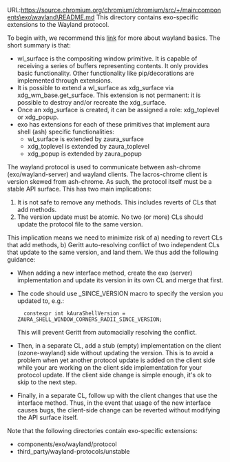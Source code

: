 URL:https://source.chromium.org/chromium/chromium/src/+/main:components\exo\wayland\README.md
This directory contains exo-specific extensions to the Wayland protocol.

To begin with, we recommend this
[link](https://wayland-book.com/xdg-shell-basics/xdg-surface.html) for more
about wayland basics. The short summary is that:

* wl_surface is the compositing window primitive. It is capable of receiving a
  series of buffers representing contents. It only provides basic functionality.
  Other functionality like pip/decorations are implemented through extensions.
* It is possible to extend a wl_surface as xdg_surface via
  xdg_wm_base.get_surface. This extension is not permanent: it is possible to
  destroy and/or recreate the xdg_surface.
* Once an xdg_surface is created, it can be assigned a role: xdg_toplevel or
  xdg_popup.
* exo has extensions for each of these primitives that implement aura shell
  (ash) specific functionalities:
  * wl_surface is extended by zaura_surface
  * xdg_toplevel is extended by zaura_toplevel
  * xdg_popup is extended by zaura_popup

The wayland protocol is used to communicate between ash-chrome
(exo/wayland-server) and wayland clients. The lacros-chrome client is version
skewed from ash-chrome. As such, the protocol itself must be a stable API
surface. This has two main implications:

1. It is not safe to remove any methods. This includes reverts of CLs that add
  methods.
2. The version update must be atomic. No two (or more) CLs should update the
  protocol file to the same version.

This implication means we need to minimize risk of a) needing to revert CLs that
add methods, b) Geritt auto-resolving conflict of two independent CLs that
update to the same version, and land them.  We thus add the following guidance:

* When adding a new interface method, create the exo (server) implementation
  and update its version in its own CL and merge that first.
* The code should use _SINCE_VERSION macro to specify the version you updated
  to, e.g.:

        constexpr int kAuraShellVersion = ZAURA_SHELL_WINDOW_CORNERS_RADII_SINCE_VERSION;

  This will prevent Geritt from automacially resolving the conflict.
* Then, in a separate CL, add a stub (empty) implementation on the client
  (ozone-wayland) side without updating the version. This is to avoid a problem
  when yet another protocol update is added on the client side while your are
  working on the client side implementation for your protocol update. If the
  client side change is simple enough, it's ok to skip to the next step.
* Finally, in a separate CL, follow up with the client changes that use the
  interface method. Thus, in the event that usage of the new interface causes
  bugs, the client-side change can be reverted without modifying the API surface
  itself.

Note that the following directories contain exo-specific extensions:

 * components/exo/wayland/protocol
 * third_party/wayland-protocols/unstable

